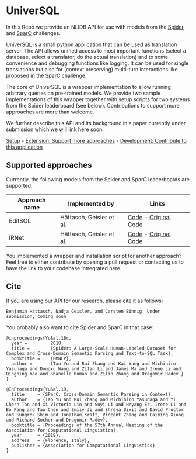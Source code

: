 # UniverSQL

In this Repo we provide an NLIDB API for use with models from the [Spider](https://yale-lily.github.io/spider) and [SparC](https://yale-lily.github.io/sparc) challenges.

UniverSQL is a small python application that can be used as translation server.
The API allows unified access to most important functions (select a database, select a translator, do the actual translation) and to some convenience and debugging functions like logging.
It can be used for single translations but also for (context preserving) multi-turn interactions like proposed in the SparC challenge.

The core of UniverSQL is a wrapper implementation to allow running arbitrary queries on pre-trained models.
We provide two sample implementations of this wrapper together with setup scripts for two systems from the Spider leaderboard (see below).
Contributions to support more approaches are more than welcome.

We further describe this API and its background in a paper currently under submission which we will link here soon.

[Setup](SETUP.md) - [Extension: Support more approaches](Extension.md) - [Development: Contribute to this application](Development.md)

## Supported approaches

Currently, the following models from the Spider and SparC leaderboards are supported:

| Approach name | Implemented by           | Links                                                   |
| ------------- | ------------------------ | ------------------------------------------------------- |
| EditSQL       | Hättasch, Geisler et al. | [Code](https://github.com/DataManagementLab/univerSQL/tree/master/nlidbTranslator/api/adapters/editsql) - [Original Code](https://github.com/ryanzhumich/editsql) |
| IRNet       | Hättasch, Geisler et al. | [Code](https://github.com/DataManagementLab/univerSQL/tree/master/nlidbTranslator/api/adapters/IRNet) - [Original Code](https://github.com/microsoft/IRNet) |

You implemented a wrapper and installation script for another approach? Feel free to either contribute by opening a pull request or contacting us to have the link to your codebase intregrated here.


## Cite

If you are using our API for our research, please cite it as follows:

```
Benjamin Hättasch, Nadja Geisler, and Carsten Binnig: Under submission, coming soon
```

You probably also want to cite Spider and SparC in that case:

```
@inproceedings{Yu&al.18c,
  year =         2018,
  title =        {Spider: A Large-Scale Human-Labeled Dataset for Complex and Cross-Domain Semantic Parsing and Text-to-SQL Task},
  booktitle =    {EMNLP},
  author =       {Tao Yu and Rui Zhang and Kai Yang and Michihiro Yasunaga and Dongxu Wang and Zifan Li and James Ma and Irene Li and Qingning Yao and Shanelle Roman and Zilin Zhang and Dragomir Radev }
}

@InProceedings{Yu&al.19,
  title     = {SParC: Cross-Domain Semantic Parsing in Context},
  author    = {Tao Yu and Rui Zhang and Michihiro Yasunaga and Yi Chern Tan and Xi Victoria Lin and Suyi Li and Heyang Er, Irene Li and Bo Pang and Tao Chen and Emily Ji and Shreya Dixit and David Proctor and Sungrok Shim and Jonathan Kraft, Vincent Zhang and Caiming Xiong and Richard Socher and Dragomir Radev},
  booktitle = {Proceedings of the 57th Annual Meeting of the Association for Computational Linguistics},
  year      = {2019},
  address   = {Florence, Italy},
  publisher = {Association for Computational Linguistics}
}
```
